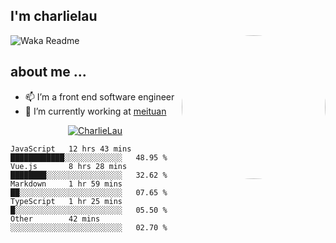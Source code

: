 
<h2>I'm charlielau</h2>
<img align='right' style="border-radius:50%" src="https://avatars1.githubusercontent.com/u/44078251?s=460&u=6b4f1c257663e44063b0b6a21c9c94f45bcfdcc7&v=4" width="230">

![Waka Readme](https://github.com/CharlieLau/charlielau/workflows/Waka%20Readme/badge.svg)

## about me ...
- 📫 I’m a front end software  engineer
- 🔭 I’m currently working at  <a href="https://www.meituan.com">meituan</a>

<p align="center">
  <a href="https://github.com/charlielau" class="rich-diff-level-one">
    <img src="https://github-readme-stats.vercel.app/api?username=charlielau&title_color=333&text_color=777" alt="CharlieLau" >
  </a>
</p>

<!--START_SECTION:waka-->
```text
JavaScript   12 hrs 43 mins  ████████████░░░░░░░░░░░░░   48.95 % 
Vue.js       8 hrs 28 mins   ████████░░░░░░░░░░░░░░░░░   32.62 % 
Markdown     1 hr 59 mins    ██░░░░░░░░░░░░░░░░░░░░░░░   07.65 % 
TypeScript   1 hr 25 mins    █░░░░░░░░░░░░░░░░░░░░░░░░   05.50 % 
Other        42 mins         ░░░░░░░░░░░░░░░░░░░░░░░░░   02.70 %
```
<!--END_SECTION:waka-->